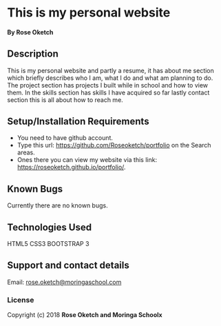 # This is my personal website

#### By **Rose Oketch**

## Description
This is my personal website and partly a resume, it has about me section which briefly describes who I am, what I do and what am planning to do.
The project section has projects I built while in school and how to view them. In the skills section has skills I have acquired so far lastly contact section this is all about how to reach me.

## Setup/Installation Requirements
* You need to have github account.
* Type this url: https://github.com/Roseoketch/portfolio on the Search areas.
* Ones there you can view my website via this link: https://roseoketch.github.io/portfolio/.

## Known Bugs
Currently there are no known bugs.

## Technologies Used
HTML5
CSS3
BOOTSTRAP 3

## Support and contact details
Email: rose.oketch@moringaschool.com

### License
Copyright (c) 2018 **Rose Oketch and Moringa Schoolx**
